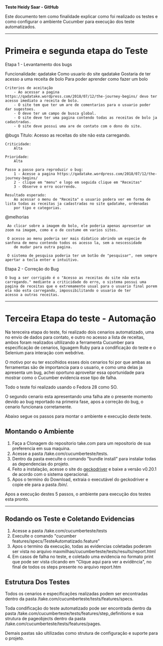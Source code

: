 **Teste Heidy Saar - GitHub**

Este documento tem como finalidade explicar como foi realizado os testes e como configurar o ambiente Cucumber para execução dos teste automatizados. 

---

# Primeira e segunda etapa do Teste

Etapa 1 - Levantamento dos bugs

Funcionalidade: qadatake
    Como usuario do site qadatake
    Gostaria de ter acesso a uma receita de bolo
    Para poder aprender como fazer um bolo

    Criterios de aceitação
        - Ao acessar a pagina https://qadatake.wordpress.com/2018/07/12/the-journey-begins/ devo ter acesso imediato a receita de bolo.
        - O site tem que ter um are de comentarios para o usuario poder dar sugestoes.
        - O deve ter um campo de busca global.
        - O site deve ter uma pagina contendo todas as receitas de bolo ja cadastradas.
        - O site deve possui uma are de contato com o dono do site.

@bugs
    Título: 
        Acesso as receitas do site não esta carregando.

    Criticidade: 
        Alta

    Prioridade: 
        Alta

    Passo a passo para reproduzir o bug: 
        1 - Acesse a pagina https://qadatake.wordpress.com/2018/07/12/the-journey-begins/
        2 - clique em "menu" e logo em seguida clique em "Receitas"
        3 - Observe o erro ocorrendo.

    Resultado esperado:
        Ao acessar o menu de "Receita" o usuario podera ver em forma de lista todas as receitas ja cadastradas no site qadatake, ordenadas
        por tipo e categorias.


@melhorias

     Ao clicar sobre a imagem do bolo, ele poderia apenas apresentar um zoom na imagem, como e o de costume em varios sites.

     O acesso ao menu poderia ser mais didatico abrindo um especie de sanfona de menu contendo todos os acesso la, sem a nescessidade
        de mudar para outra pagina.
        
     O sistema de pesquisa poderia ter um botão de "pesquisar", nem sempre apertar a tecla enter e intuitivo.


Etapa 2 - Correção do Bug

    O bug a ser corrigido é o "Acesso as receitas do site não esta carregando." mediante a criticidade do erro, o sistema possui uma 
    pagina de receitas que e extremamente usual para o usuario final porem ela não esta carregando, impossibilitando o usuario de ter
    acesso a outras receitas.

---

# Terceira Etapa do teste - Automação

Na tereceira etapa do teste, foi realizado dois cenarios automatizado, uma no envio de dados para contato, e outro no acesso a lista de receitas, ambos foram realizados ultilizando a ferramenta Cucumber para especificação de cenarios, liguagem Ruby para a condificação do teste e o Selenium para interação com webdrive.

O motivo por eu ter escolhidos esses dois cenarios foi por que ambas as ferramentas são de importancia para o usuario, e como uma delas ja apresenta um bug, achei oportuno aproveitar essa oportunidade para mostrar como o Cucumber evidencia esse tipo de falha.

Todo o teste foi realizado usando o Fedora 28 como SO.

O segundo cenario esta apresentando uma falha ate o presente momento devido ao bug reportado na primeira fase, apos a correção do bug, o cenario funcionara corretamente.


Abaixo segue os passos para montar o ambiente e execução deste teste.

## Montando o Ambiente

1. Faça a Clonagem do repositorio take.com para um repositorio de sua preferencia em sua maquina.
2. Acesse a pasta /take.com/cucumberteste/tests.
3. Dentro da pasta execulte o comando "bundle install" para instalar todas as dependencias do projeto.
4. Feito a instalação, acesse o site do [geckodriver](https://github.com/mozilla/geckodriver/releases) e baixe a versão v0.20.1 de acordo com o sistema operacional.
5. Apos o termino do Download, extraia o executável do geckodriver e copie ele para a pasta /bin/.

Apos a execução destes 5 passos, o ambiente para execução dos testes esta pronto.

---

## Rodando os Teste e Coletando Evidencias

1. Acesse a pasta /take.com/cucumberteste/tests
2. Execulte o comando "cucumber features/specs/TesteAutomatizado.feature"
3. Apos o termino da execução, todas as evidencias coletadas poderam ser vista no arquivo maxmilhas/cucumberteste/tests/results/report.html
4. Em casos de falha no teste, e coletado uma evidencia no formato print que pode ser vista clicando em "Clique aqui para ver a evidência", no final de todos os steps presente no arquivo report.htm

## Estrutura Dos Testes

Todos os cenarios e especificações realizadas podem ser encontradas dentro da pasta /take.com/cucumberteste/tests/features/specs.

Toda condificação do teste automatizado pode ser encontrada dentro da pasta /take.com/cucumberteste/tests/features/step_definitions e sua strutura de pageobjects dentro da pasta /take.com/cucumberteste/tests/features/pages.

Demais pastas são ultilizadas como strutura de configuração e suporte para o projeto. 
